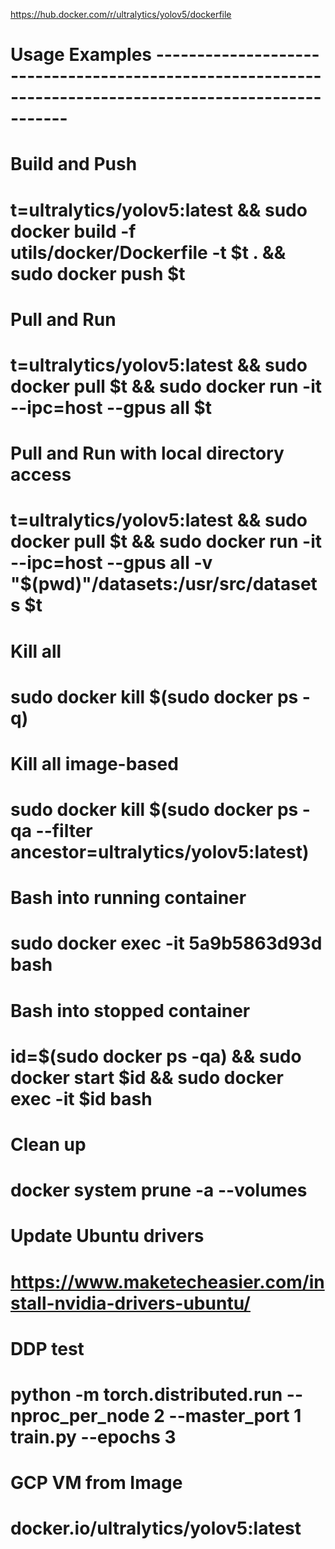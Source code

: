 https://hub.docker.com/r/ultralytics/yolov5/dockerfile
 
# Usage Examples -------------------------------------------------------------------------------------------------------

# Build and Push
# t=ultralytics/yolov5:latest && sudo docker build -f utils/docker/Dockerfile -t $t . && sudo docker push $t

# Pull and Run
# t=ultralytics/yolov5:latest && sudo docker pull $t && sudo docker run -it --ipc=host --gpus all $t

# Pull and Run with local directory access
# t=ultralytics/yolov5:latest && sudo docker pull $t && sudo docker run -it --ipc=host --gpus all -v "$(pwd)"/datasets:/usr/src/datasets $t

# Kill all
# sudo docker kill $(sudo docker ps -q)

# Kill all image-based
# sudo docker kill $(sudo docker ps -qa --filter ancestor=ultralytics/yolov5:latest)

# Bash into running container
# sudo docker exec -it 5a9b5863d93d bash

# Bash into stopped container
# id=$(sudo docker ps -qa) && sudo docker start $id && sudo docker exec -it $id bash

# Clean up
# docker system prune -a --volumes

# Update Ubuntu drivers
# https://www.maketecheasier.com/install-nvidia-drivers-ubuntu/

# DDP test
# python -m torch.distributed.run --nproc_per_node 2 --master_port 1 train.py --epochs 3

# GCP VM from Image
# docker.io/ultralytics/yolov5:latest